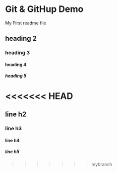 # Git & GitHup Demo

 My First readme file

## heading 2
### heading 3

#### heading 4
##### heading 5

<<<<<<< HEAD
=======
## line h2

### line h3

#### line h4 

##### line h5
>>>>>>> mybranch
